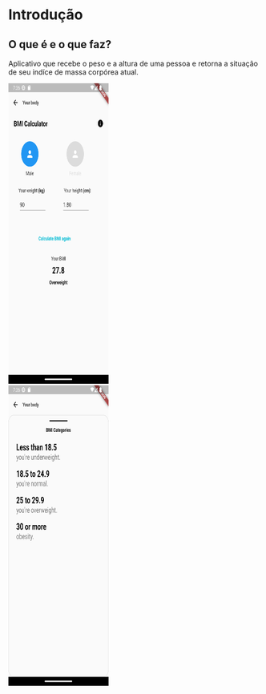 <!DOCTYPE html>
<html>
<head>
</head>
<body>
  <h1>Introdução</h1>
  <h2>O que é e o que faz?</h2>
  <p>Aplicativo que recebe o peso e a altura de uma pessoa e retorna a situação de seu indíce de massa corpórea atual.</p>
  <div>
    <img src= "https://github.com/Bittencourt112/myimcapp-ulbra/blob/b4eeabc477d1d840a3f8baf3bf617fc9334e940e/screenshots/Screenshot_1686339368.png" height = "600" width = "200">
  </div>
  <div>
    <img src= "https://github.com/Bittencourt112/myimcapp-ulbra/blob/b4eeabc477d1d840a3f8baf3bf617fc9334e940e/screenshots/Screenshot_1686339375.png" height = "600" width = "200">
  </div>
</body>
</html>
